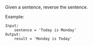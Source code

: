 Given a sentence, reverse the sentence.

Example:
```buildoutcfg
Input:
    sentence = 'Today is Monday'
Output:
    result = 'Monday is Today'
```